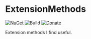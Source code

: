 # ExtensionMethods

[![NuGet](https://img.shields.io/nuget/v/Kritner.ExtensionMethods.svg?style=flat)](https://www.nuget.org/packages/Kritner.ExtensionMethods/) ![Build](https://travis-ci.org/Kritner-Blogs/Kritner.SolarProjection.svg?branch=master)
[![Donate](https://img.shields.io/badge/Donate-PayPal-green.svg)](https://paypal.me/RussellHammett)

Extension methods I find useful.
